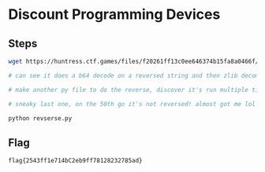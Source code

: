 # Discount Programming Devices

## Steps

```bash
wget https://huntress.ctf.games/files/f20261ff13c0ee646374b15fa8a0466f/oops.py

# can see it does a b64 decode on a reversed string and then zlib decompress

# make another py file to do the reverse, discover it's run multiple times

# sneaky last one, on the 50th go it's not reversed! almost got me lol

python revserse.py
```

## Flag

```
flag{2543ff1e714bC2eb9ff78128232785ad}
```
